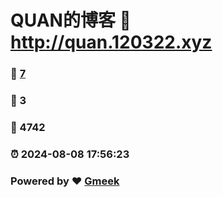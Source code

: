 # QUAN的博客 :link: http://quan.120322.xyz 
### :page_facing_up: [7](http://quan.120322.xyz/tag.html) 
### :speech_balloon: 3 
### :hibiscus: 4742 
### :alarm_clock: 2024-08-08 17:56:23 
### Powered by :heart: [Gmeek](https://github.com/Meekdai/Gmeek)
